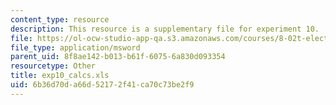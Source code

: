 ```yaml
---
content_type: resource
description: This resource is a supplementary file for experiment 10.
file: https://ol-ocw-studio-app-qa.s3.amazonaws.com/courses/8-02t-electricity-and-magnetism-spring-2005/6b36d70da66d52172f41ca70c73be2f9_exp10_calcs.xls
file_type: application/msword
parent_uid: 8f8ae142-b013-b61f-6075-6a830d093354
resourcetype: Other
title: exp10_calcs.xls
uid: 6b36d70d-a66d-5217-2f41-ca70c73be2f9
---
```

